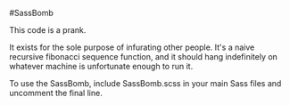 #SassBomb

This code is a prank.

It exists for the sole purpose of infurating other people. It's a naive
recursive fibonacci sequence function, and it should hang indefinitely on
whatever machine is unfortunate enough to run it.

To use the SassBomb, include SassBomb.scss in your main Sass files and uncomment
the final line.
